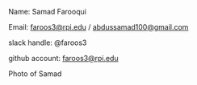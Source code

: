 ﻿Name: Samad Farooqui 

Email: faroos3@rpi.edu / abdussamad100@gmail.com

slack handle: @faroos3

github account: faroos3@rpi.edu 



 Photo of Samad

